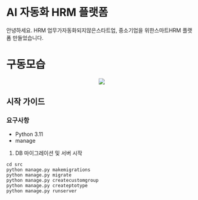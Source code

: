 # AI 자동화 HRM 플랫폼 
안녕하세요. HRM 업무가자동화되지않은스타트업, 중소기업을 위한스마트HRM 플랫폼 만들었습니다. 


# 구동모습
<p align="center">
<img src="https://github.com/user-attachments/assets/827e69e1-06af-4368-add4-acfcb514dc7e](https://github.com/user-attachments/assets/b829ef9d-6f26-41eb-b845-3e71a3c889f1">
</p>


## 시작 가이드

### 요구사항
* Python 3.11
* manage

1. DB 마이그레이션 및 서버 시작
```
cd src
python manage.py makemigrations
python manage.py migrate
python manage.py createcustomgroup
python manage.py createptotype
python manage.py runserver
```

